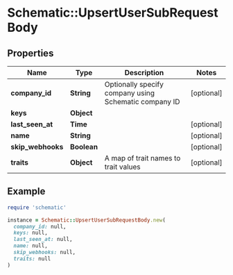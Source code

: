 # Schematic::UpsertUserSubRequestBody

## Properties

| Name | Type | Description | Notes |
| ---- | ---- | ----------- | ----- |
| **company_id** | **String** | Optionally specify company using Schematic company ID | [optional] |
| **keys** | **Object** |  |  |
| **last_seen_at** | **Time** |  | [optional] |
| **name** | **String** |  | [optional] |
| **skip_webhooks** | **Boolean** |  | [optional] |
| **traits** | **Object** | A map of trait names to trait values | [optional] |

## Example

```ruby
require 'schematic'

instance = Schematic::UpsertUserSubRequestBody.new(
  company_id: null,
  keys: null,
  last_seen_at: null,
  name: null,
  skip_webhooks: null,
  traits: null
)
```

